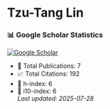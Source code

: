 # Tzu-Tang Lin

### 📊 Google Scholar Statistics
<p align="left">
  <a href="https://scholar.google.com/citations?user=2Yxesf0AAAAJ">
    <img src="https://img.shields.io/badge/Google%20Scholar-Tzu--Tang%20Lin-4285F4?style=for-the-badge&logo=google-scholar&logoColor=white" alt="Google Scholar"/>
  </a>
</p>

<!--GS_START-->
- 📄 Total Publications: 7  
- 📈 Total Citations: 192  
- 🧠 h-index: 6  
- 🏅 i10-index: 6  
_Last updated: 2025-07-28_
<!--GS_END-->
